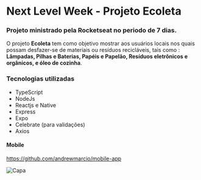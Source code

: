 # Next Level Week - Projeto Ecoleta

### Projeto ministrado pela Rocketseat no periodo de 7 dias.

O projeto __Ecoleta__ tem como objetivo mostrar aos usuários locais nos quais possam desfazer-se de materiais ou resíduos recicláveis, tais como : __Lâmpadas, Pilhas e Baterias, Papéis e Papelão, Resíduos eletrônicos e orgânicos, e óleo de cozinha__.

### Tecnologias utilizadas
- TypeScript
- NodeJs
- Reactjs e Native
- Express
- Expo
- Celebrate (para validações)
- Axios

#### Mobile

https://github.com/andrewmarcio/mobile-app

![Capa](https://cdn.discordapp.com/attachments/705772630577250324/719235376740565072/Capa.png)
